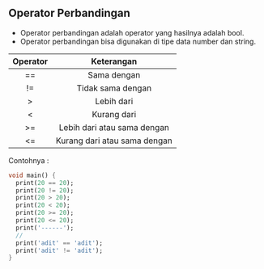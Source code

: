 ## Operator Perbandingan

- Operator perbandingan adalah operator yang hasilnya adalah bool.
- Operator perbandingan bisa digunakan di tipe data number dan string.

| Operator |              Keterangan               |
| :-----: | :------------------------------: |
|   ==   | Sama dengan  |
|   !=   | Tidak sama dengan  |
|   >    | Lebih dari  |
|   <    | Kurang dari  |
|   >=    | Lebih dari atau sama dengan |
|   <=   | Kurang dari atau sama dengan |

Contohnya :

```dart
void main() {
  print(20 == 20);
  print(20 != 20);
  print(20 > 20);
  print(20 < 20);
  print(20 >= 20);
  print(20 <= 20);
  print('------');
  //
  print('adit' == 'adit');
  print('adit' != 'adit');
}
```
